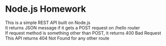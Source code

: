 # Node.js Homework
This is a simple REST API built on Node.js  
It returns JSON message if it gets a POST request on /hello router  
If request method is something other than POST, it returns 400 Bad Request  
This API returns 404 Not Found for any other route